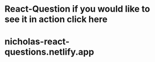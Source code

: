 # React-Question if you would like to see it in action click here 
# nicholas-react-questions.netlify.app
